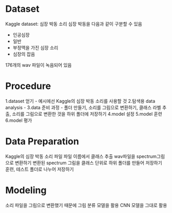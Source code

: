 # Dataset

Kaggle dataset: 심장 박동 소리
심장 박동을 다음과 같이 구분할 수 있음

- 인공심장
- 일반
- 부정맥을 가진 심장 소리
- 심장의 잡음

176개의 wav 파일이 녹음되어 있음

# Procedure
1.dataset 얻기 - 예시에선 Kaggle의 심장 박동 소리를 사용할 것
2.탐색용 data analysis - 
3.data 준비 과정 - 폴더 만들기, 소리를 그림으로 변환하기, 클래스 라벨 추출, 소리를 그림으로 변환한 것을 하위 폴더에 저장하기
4.model 설정
5.model 훈련
6.model 평가

# Data Preparation
Kaggle의 심장 박동 소리 파일
파일 이름에서 클래스 추출
wav파일을 spectrum그림으로 변환하기
변환된 spectrum 그림을 클래스 단위로 하위 폴더를 만들어 저장하기
훈련, 테스트 폴더로 나누어 저장하기

# Modeling
소리 파일을 그림으로 변환했기 때문에 그림 분류 모델을 활용
CNN 모델을 그대로 활용

